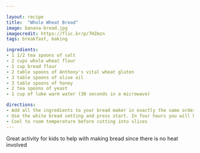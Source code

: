 ```yaml
---

layout: recipe
title:  "Whole Wheat Bread"
image: banana-bread.jpg
imagecredit: https://flic.kr/p/7HZmzn
tags: breakfast, baking

ingredients:
- 1 1/2 tea spoons of salt
- 2 cups whole wheat flour
- 1 cup bread flour
- 2 table spoons of Anthony's vital wheat gluten
- 3 table spoons of olive oil
- 3 table spoons of honey
- 2 tea spoons of yeast
- 1 cup of luke warm water (30 seconds in a microwave)

directions:
- Add all the ingredients to your bread maker in exactly the same order. We use the amazing [Welbilt Bread Machine](https://www.amazon.com/Welbilt-Original-Bread-Machine-Glass/dp/B00L4TAG50) which we scored on the used market, but any other bread machine will do.
- Use the white bread setting and press start. In four hours you will have soft, warm and delicious bread.
- Cool to room temperature before cutting into slices
---
```


Great activity for kids to help with making bread since there is no heat involved
